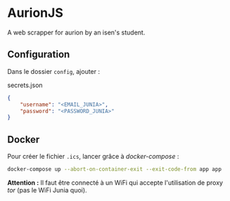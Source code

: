 # AurionJS
A web scrapper for aurion by an isen's student.

## Configuration

Dans le dossier `config`, ajouter :

secrets.json
```json
{
    "username": "<EMAIL_JUNIA>",
    "password": "<PASSWORD_JUNIA>"
}
```

## Docker

Pour créer le fichier `.ics`, lancer grâce à *docker-compose* :

```bash
docker-compose up --abort-on-container-exit --exit-code-from app app
```

**Attention :** Il faut être connecté à un WiFi qui accepte l'utilisation de proxy *tor* (pas le WiFi Junia quoi).
